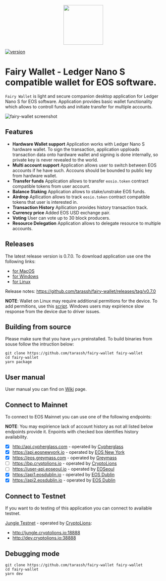 <p align="center">
  <img src="https://github.com/tarassh/fairy-wallet/blob/master/resources/icons/384x384.png" height="128" width="128" />
</p>


[![version](https://img.shields.io/badge/release-0.7.0-lightgrey.svg)](https://github.com/tarassh/fairy-wallet/releases)

# Fairy Wallet - Ledger Nano S compatible wallet for EOS software.

`Fairy Wallet` is light and secure companion desktop application for Ledger Nano S for EOS software. Application provides basic wallet functionality which allows to controll funds and initiate transfer for multiple accounts.

![fairy-wallet screenshot](https://github.com/tarassh/fairy-wallet/blob/master/resources/application/Wallet.png)

## Features

- **Hardware Wallet support** Application works with Ledger Nano S hardware wallet. To sign the transaction, application upploads transaction data onto hardware wallet and signing is done internally, so private key is never revealed to the world.
- **Multi account support** Application allows user to switch between EOS accounts if he have such. Accouns should be bounded to public key from hardware wallet.
- **Transfer funds** Application allows to transfer `eosio.token` contract compatible tokens from user account.
- **Balance Staking** Application allows to stake/unstrake EOS funds.
- **Airdrop** Apllication allows to track `eosio.token` contract compatible tokens that user is interested in.
- **Transaction History** Apllication provides history transaction track.
- **Currency price** Added EOS USD exchange pair.
- **Voting** User can vote up to 30 block producers.
- **Resource Delegation** Application allows to delegate resource to multiple accounts.

## Releases

The latest release version is 0.7.0. To download application use one the following links:

- [for MacOS](https://github.com/tarassh/fairy-wallet/releases/download/v0.7.0/FairyWallet-0.7.0.dmg)
- [for Windows](https://github.com/tarassh/fairy-wallet/releases/download/v0.7.0/FairyWallet.Setup.0.7.0.exe)
- [for Linux](https://github.com/tarassh/fairy-wallet/releases/download/v0.7.0/fairy-wallet_0.7.0_amd64.deb)

Release notes: https://github.com/tarassh/fairy-wallet/releases/tag/v0.7.0


**NOTE**: Wallet on Linux may require additional permitions for the device. To add permitions, use this [script](https://github.com/LedgerHQ/udev-rules/blob/master/add_udev_rules.sh). 
Windows users may expirience slow response from the device due to driver issues.

## Building from source

Please make sure that you have `yarn` preinstalled.
To build binaries from souse follow the intruction below:

```
git clone https://github.com/tarassh/fairy-wallet fairy-wallet
cd fairy-wallet
yarn package
```

## User manual

User manual you can find on [Wiki](https://github.com/tarassh/fairy-wallet/wiki/How-to-use-Ledger-Nano-S-with-Fairy-Wallet) page.

## Connect to Mainnet

To connect to EOS Mainnet you can use one of the following endpoints:

**NOTE**: You may expirience lack of account history as not all listed below endpoints provide it. Enpoints with checked box identifies history availability. 

* [x] http://api.cypherglass.com - operated by [Cypherglass](https://www.cypherglass.com)
* [x] https://api.eosnewyork.io - operated by [EOS New York](https://www.eosnewyork.io/)
* [x] https://eos.greymass.com - operated by [Greymass](https://greymass.com)
* [ ] https://bp.cryptolions.io - operated by [CryptoLions](http://CryptoLions.io/)
* [ ] https://user-api.eoseoul.io - operated by [EOSeoul](https://portal.eoseoul.io/)
* [x] https://api1.eosdublin.io - operated by [EOS Dublin](https://eosdublin.io)
* [x] https://api2.eosdublin.io - operated by [EOS Dublin](https://eosdublin.io)

## Connect to Testnet

If you want to do testing of this application you can connect to available testnet.

[Jungle Testnet](http://jungle.cryptolions.io/) - operated by [CryptoLions](http://CryptoLions.io/):

* http://jungle.cryptolions.io:18888
* http://dev.cryptolions.io:38888

## Debugging mode

```
git clone https://github.com/tarassh/fairy-wallet fairy-wallet
cd fairy-wallet
yarn dev
```
